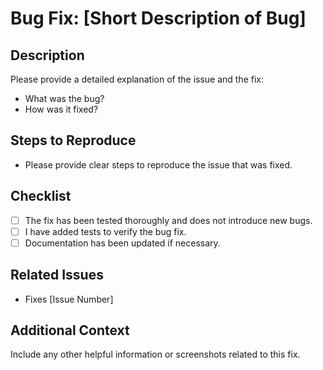 # Bug Fix: [Short Description of Bug]

## Description
Please provide a detailed explanation of the issue and the fix:
- What was the bug?
- How was it fixed?

## Steps to Reproduce
- Please provide clear steps to reproduce the issue that was fixed.

## Checklist
- [ ] The fix has been tested thoroughly and does not introduce new bugs.
- [ ] I have added tests to verify the bug fix.
- [ ] Documentation has been updated if necessary.

## Related Issues
- Fixes [Issue Number]

## Additional Context
Include any other helpful information or screenshots related to this fix.
